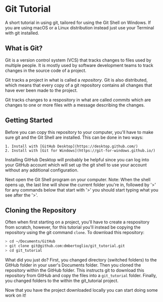 # Git Tutorial 
A short tutorial in using git, tailored for using the Git Shell on Windows. If you are using macOS or a Linux 
distribution instead just use your Terminal with git installed.

## What is Git?
Git is a version control system (VCS) that tracks changes to files used by multiple people. It is mostly used by 
software development teams to track changes in the source code of a project.

Git tracks a project in what is called a *repository*. Git is also distributed, which means that every copy of a git 
repository contains all changes that have ever been made to the project.

Git tracks changes to a respository in what are called *commits* which are changes to one or more files with a 
message describing the changes.

## Getting Started
Before you can copy this repository to your computer, you'll have to make sure git and the Git Shell are installed. This
can be done in two ways:

    1. Install with [GitHub Desktop](https://desktop.github.com/)
    2. Install with [Git for Windows](https://git-for-windows.github.io/)

Installing GitHub Desktop will probably be helpful since you can log into your GitHub account which will set up the git
shell to use your account without any additional configuration.

Next open the Git Shell program on your computer. Note: When the shell opens up, the last line will show the current 
folder you're in, followed by '>' for any commands below that start with '>' you should start typing what you see after 
the '>'.

## Cloning the Repository
Often when first starting on a project, you'll have to create a respository from scratch, however, for this tutorial 
you'll instead be copying the repository using the git command `clone`. To download this repository:

```bash
> cd ~/Documents/GitHub
> git clone git@github.com:dmbertoglio/git_tutorial.git
> cd git_tutorial
```

What did you just do? First, you changed directory (switched folders) to the GitHub folder in your user's Documents 
folder. Then you cloned the repository within the GitHub folder. This instructs git to download this repository from 
GitHub and copy the files into a `git_tutorial` folder. Finally, you changed folders to the within the git_tutorial 
project.

Now that you have the project downloaded locally you can start doing some work on it!

